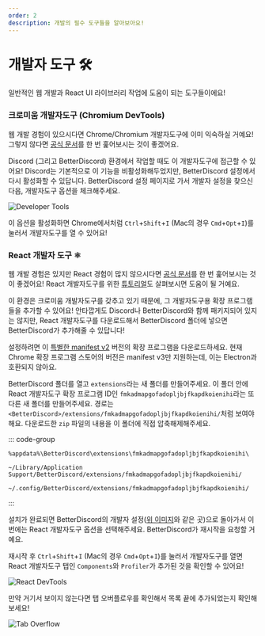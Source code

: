 ```yaml
---
order: 2
description: 개발의 필수 도구들을 알아보아요!
---
```


# 개발자 도구 🛠️

일반적인 웹 개발과 React UI 라이브러리 작업에 도움이 되는 도구들이에요!

### 크로미움 개발자도구 (Chromium DevTools)

웹 개발 경험이 있으시다면 Chrome/Chromium 개발자도구에 이미 익숙하실 거예요! 그렇지 않다면 [공식 문서](https://developer.chrome.com/docs/devtools/)를 한 번 훑어보시는 것이 좋겠어요.

Discord (그리고 BetterDiscord) 환경에서 작업할 때도 이 개발자도구에 접근할 수 있어요! Discord는 기본적으로 이 기능을 비활성화해두었지만, BetterDiscord 설정에서 다시 활성화할 수 있답니다. BetterDiscord 설정 페이지로 가서 개발자 설정을 찾으신 다음, 개발자도구 옵션을 체크해주세요.

![Developer Tools](./img/developer_settings.png)

이 옵션을 활성화하면 Chrome에서처럼 `Ctrl`+`Shift`+`I` (Mac의 경우 `Cmd`+`Opt`+`I`)를 눌러서 개발자도구를 열 수 있어요!

### React 개발자 도구 ⚛️

웹 개발 경험은 있지만 React 경험이 많지 않으시다면 [공식 문서](https://reactjs.org/tutorial/tutorial.html)를 한 번 훑어보시는 것이 좋겠어요! React 개발자도구를 위한 [튜토리얼](https://react-devtools-tutorial.vercel.app/)도 살펴보시면 도움이 될 거예요.

이 환경은 크로미움 개발자도구를 갖추고 있기 때문에, 그 개발자도구용 확장 프로그램들을 추가할 수 있어요! 안타깝게도 Discord나 BetterDiscord와 함께 패키지되어 있지는 않지만, React 개발자도구를 다운로드해서 BetterDiscord 폴더에 넣으면 BetterDiscord가 추가해줄 수 있답니다!

설정하려면 이 [특별한 manifest v2](https://github.com/mondaychen/react/raw/017f120369d80a21c0e122106bd7ca1faa48b8ee/packages/react-devtools-extensions/ReactDevTools.zip) 버전의 확장 프로그램을 다운로드하세요. 현재 Chrome 확장 프로그램 스토어의 버전은 manifest v3만 지원하는데, 이는 Electron과 호환되지 않아요.

BetterDiscord 폴더를 열고 `extensions`라는 새 폴더를 만들어주세요. 이 폴더 안에 React 개발자도구 확장 프로그램 ID인 `fmkadmapgofadopljbjfkapdkoienihi`라는 또 다른 새 폴더를 만들어주세요. 경로는 `<BetterDiscord>/extensions/fmkadmapgofadopljbjfkapdkoienihi/`처럼 보여야 해요. 다운로드한 `zip` 파일의 내용을 이 폴더에 직접 압축해제해주세요.

::: code-group

```console [Windows]
%appdata%\BetterDiscord\extensions\fmkadmapgofadopljbjfkapdkoienihi\
```

```console [Mac]
~/Library/Application Support/BetterDiscord/extensions/fmkadmapgofadopljbjfkapdkoienihi/
```

```console [Linux]
~/.config/BetterDiscord/extensions/fmkadmapgofadopljbjfkapdkoienihi/
```

:::

설치가 완료되면 BetterDiscord의 개발자 설정([위 이미지](#크로미움-개발자도구-chromium-devtools)와 같은 곳)으로 돌아가서 이번에는 React 개발자도구 옵션을 선택해주세요. BetterDiscord가 재시작을 요청할 거예요.

재시작 후 `Ctrl`+`Shift`+`I` (Mac의 경우 `Cmd`+`Opt`+`I`)를 눌러서 개발자도구를 열면 React 개발자도구 탭인 `Components`와 `Profiler`가 추가된 것을 확인할 수 있어요!

![React DevTools](./img/react_devtools.png)

만약 거기서 보이지 않는다면 탭 오버플로우를 확인해서 목록 끝에 추가되었는지 확인해보세요!

![Tab Overflow](./img/devtools_tab_overflow.png)

<!-- ## 개발 환경

### IDE

### 빌드 도구 -->
